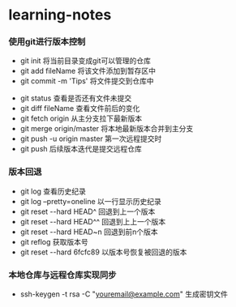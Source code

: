 # learning-notes
### 使用git进行版本控制

+ git init                     将当前目录变成git可以管理的仓库
+ git add fileName             将该文件添加到暂存区中
+ git commit -m 'Tips'         将文件提交到仓库中
- git status                   查看是否还有文件未提交
- git diff fileName            查看文件前后的变化
- git fetch origin             从主分支拉下最新版本
- git merge origin/master      将本地最新版本合并到主分支
- git push -u origin master    第一次远程提交时
- git push                     后续版本迭代是提交远程仓库
### 版本回退

- git log                      查看历史纪录
- git log –pretty=oneline      以一行显示历史纪录
- git reset  --hard HEAD^      回退到上一个版本
- git reset  --hard HEAD^^     回退到上上一个版本
- git reset  --hard HEAD~n     回退到前n个版本
- git reflog                   获取版本号
- git reset  --hard 6fcfc89    以版本号恢复被回退的版本
### 本地仓库与远程仓库实现同步

- ssh-keygen -t rsa -C "youremail@example.com"    生成密钥文件
